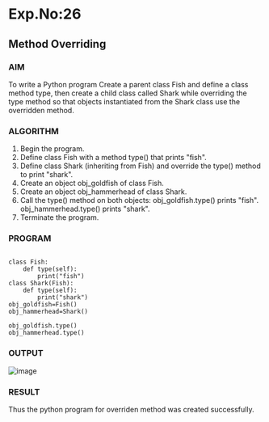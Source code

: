 # Exp.No:26  
## Method Overriding

### AIM  

To write a Python program Create a parent class Fish and define a class method type, then create a child class called Shark while overriding the type method so that objects instantiated from the Shark class use the overridden method.

### ALGORITHM

1. Begin the program.
2. Define class Fish with a method type() that prints "fish".
3. Define class Shark (inheriting from Fish) and override the type() method to print "shark".
4. Create an object obj_goldfish of class Fish.
5. Create an object obj_hammerhead of class Shark.
6. Call the type() method on both objects:
   obj_goldfish.type() prints "fish".
   obj_hammerhead.type() prints "shark".
7. Terminate the program.

### PROGRAM

```

class Fish:
    def type(self):
        print("fish")
class Shark(Fish):
    def type(self):
        print("shark")
obj_goldfish=Fish()
obj_hammerhead=Shark()

obj_goldfish.type()
obj_hammerhead.type()

```

### OUTPUT

![image](https://github.com/user-attachments/assets/2b4ae314-fb29-4c79-81ce-2e26afb2d117)

### RESULT

Thus the python program for overriden method was created successfully.
